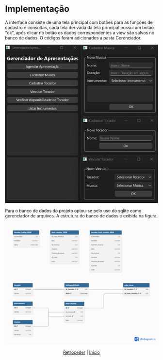 # Implementação


A interface consiste de uma tela principal com botões para as funções de cadastro e consultas, cada tela derivada da tela principal possui um botâo "ok", após clicar no botão os dados correspondentes a view são salvos no banco de dados. O códigos foram adicionados a pasta Gerenciador. 

![Overview](https://github.com/LarahFRB/PRG22107/blob/main/figures/Overview_interface.png)

Para o banco de dados do projeto optou-se pelo uso do sqlite como gerenciador de arquivos. A estrutura do banco de dados é exibida na figura.

![db](https://github.com/LarahFRB/PRG22107/blob/main/bddiagram.png)


<div align="center">

[Retroceder](projeto.md) | [Início](analise.md)

</div>
